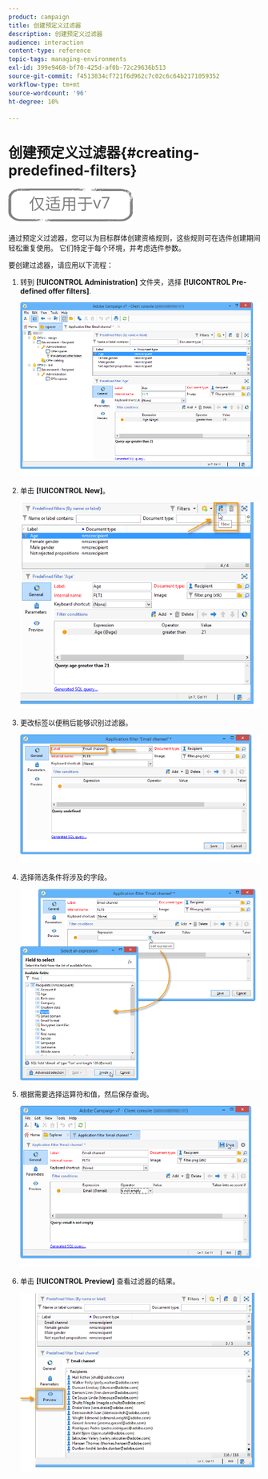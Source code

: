 ```yaml
---
product: campaign
title: 创建预定义过滤器
description: 创建预定义过滤器
audience: interaction
content-type: reference
topic-tags: managing-environments
exl-id: 399e9468-bf70-425d-af0b-72c29636b513
source-git-commit: f4513834cf721f6d962c7c02c6c64b2171059352
workflow-type: tm+mt
source-wordcount: '96'
ht-degree: 10%

---
```


# 创建预定义过滤器{#creating-predefined-filters}

![](../../assets/v7-only.svg)

通过预定义过滤器，您可以为目标群体创建资格规则，这些规则可在选件创建期间轻松重复使用。 它们特定于每个环境，并考虑选件参数。

要创建过滤器，请应用以下流程：

1. 转到 **[!UICONTROL Administration]** 文件夹，选择 **[!UICONTROL Pre-defined offer filters]**.

   ![](assets/offer_filter_create_005.png)

1. 单击 **[!UICONTROL New]**。

   ![](assets/offer_filter_create_001.png)

1. 更改标签以便稍后能够识别过滤器。

   ![](assets/offer_filter_create_002.png)

1. 选择筛选条件将涉及的字段。

   ![](assets/offer_filter_create_003.png)

1. 根据需要选择运算符和值，然后保存查询。

   ![](assets/offer_filter_create_004.png)

1. 单击 **[!UICONTROL Preview]** 查看过滤器的结果。

   ![](assets/offer_filter_create_006.png)
